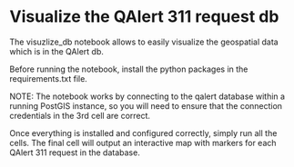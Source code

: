 # Visualize the QAlert 311 request db
The visuzlize_db notebook allows to easily visualize the geospatial data which is in the QAlert db.

Before running the notebook, install the python packages in the requirements.txt file.

NOTE: The notebook works by connecting to the qalert database within a running PostGIS instance, so you will need to ensure that the connection credentials in the 3rd cell are correct.

Once everything is installed and configured correctly, simply run all the cells. 
The final cell will output an interactive map with markers for each QAlert 311 request in the database.